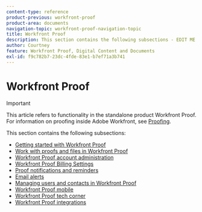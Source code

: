 ```yaml
---
content-type: reference
product-previous: workfront-proof
product-area: documents
navigation-topic: workfront-proof-navigation-topic
title: Workfront Proof
description: This section contains the following subsections - EDIT ME.
author: Courtney
feature: Workfront Proof, Digital Content and Documents
exl-id: f9c782b7-23dc-4fde-83e1-b7ef71a3b741
---
```

# Workfront Proof

>[!IMPORTANT]
>
>This article refers to functionality in the standalone product Workfront Proof. For information on proofing inside Adobe Workfront, see [Proofing](../review-and-approve-work/proofing/proofing.md).

This section contains the following subsections:

* [Getting started with Workfront Proof](../workfront-proof/wp-getstarted/getting-started-with-workfront-proof.md) 
* [Work with proofs and files in Workfront Proof](../workfront-proof/wp-work-proofsfiles/wp-work-proofs-files.md) 
* [Workfront Proof account administration](../workfront-proof/wp-acct-admin/wp-account-admin.md) 
* [Workfront Proof Billing Settings](../workfront-proof/wp-billingsettings/wp-billing-settings.md) 
* [Proof notifications and reminders](../workfront-proof/wp-emailsntfctns/wp-emails-and-notifications.md) 
* [Email alerts](../workfront-proof/wp-emailsntfctns/email-alerts/email-alerts.md) 
* [Managing users and contacts in Workfront Proof](../workfront-proof/wp-mnguserscontacts/manage-user-contacts.md) 
* [Workfront Proof mobile](../workfront-proof/wp-mobile/wp-mobile.md) 
* [Workfront Proof tech corner](../workfront-proof/wp-tech-corner/tech-corner.md) 
* [Workfront Proof integrations](../workfront-proof/wp-integrations/wp-integrations.md)
